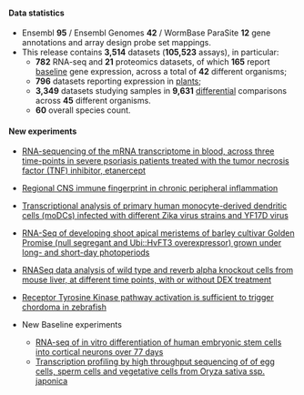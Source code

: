 #### Data statistics

- Ensembl **95** / Ensembl Genomes **42** / WormBase ParaSite **12** gene annotations and
  array design probe set mappings.   
- This release contains **3,514** datasets (**105,523** assays), in particular:            
  - **782** RNA-seq and **21** proteomics datasets, of which **165** report
    [baseline](https://www.ebi.ac.uk/gxa/baseline/experiments) gene expression, across a total of **42** different
    organisms;           
  - **796** datasets reporting expression in [plants](https://www.ebi.ac.uk/gxa/plant/experiments);               
  - **3,349** datasets studying samples in **9,631**
    [differential](https://www.ebi.ac.uk/gxa/help/index.html#differential-expression) comparisons across **45**
    different organisms.
  - **60** overall species count.


#### New experiments

- [RNA-sequencing of the mRNA transcriptome in blood, across three time-points in severe psoriasis patients treated with the tumor necrosis factor (TNF) inhibitor, etanercept](https://www.ebi.ac.uk/gxa/experiments/E-MTAB-6555/Results)
- [Regional CNS immune fingerprint in chronic peripheral inflammation](https://www.ebi.ac.uk/gxa/experiments/E-MTAB-7279)
- [Transcriptional analysis of primary human monocyte-derived dendritic cells (moDCs) infected with different Zika virus strains and YF17D virus](https://www.ebi.ac.uk/gxa/experiments/E-MTAB-6192)
- [RNA-Seq of developing shoot apical meristems of barley cultivar Golden Promise (null segregant and Ubi::HvFT3 overexpressor) grown under long- and short-day photoperiods](https://www.ebi.ac.uk/gxa/experiments/E-MTAB-7158)
- [RNASeq data analysis of wild type and reverb alpha knockout cells from mouse liver, at different time points, with or without DEX treatment](https://www.ebi.ac.uk/gxa/experiments/E-MTAB-7017)
- [Receptor Tyrosine Kinase pathway activation is sufficient to trigger chordoma in zebrafish](https://www.ebi.ac.uk/gxa/experiments/gxa/E-MTAB-7349)

- New Baseline experiments      
  - [RNA-seq of in vitro differentiation of human embryonic stem cells into cortical neurons over 77 days](https://www.ebi.ac.uk/gxa/experiments/E-GEOD-56796)
  - [Transcription profiling by high throughput sequencing of of egg cells, sperm cells and vegetative cells from Oryza sativa ssp. japonica](https://www.ebi.ac.uk/gxa/experiments/E-GEOD-50777)


